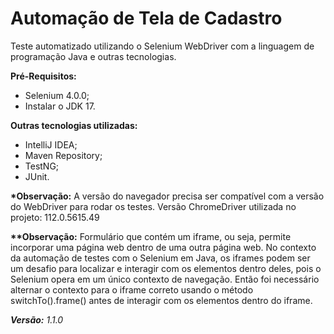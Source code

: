 # Automação de Tela de Cadastro

Teste automatizado utilizando o Selenium WebDriver com a linguagem de programação Java e outras tecnologias.


<b>Pré-Requisitos:</b>

- Selenium 4.0.0;
- Instalar o JDK 17.

<b>Outras tecnologias utilizadas:</b>

- IntelliJ IDEA;
- Maven Repository;
- TestNG;
- JUnit.


<b>*Observação:</b> A versão do navegador precisa ser compatível com a versão do WebDriver para rodar os testes.
Versão ChromeDriver utilizada no projeto: 112.0.5615.49

<b>**Observação:</b> Formulário que contém um iframe, ou seja, permite incorporar uma página web dentro de uma outra página web.
No contexto da automação de testes com o Selenium em Java, os iframes podem ser um desafio para localizar e interagir com os elementos dentro deles, pois o Selenium opera em um único contexto de navegação. Então foi necessário alternar o contexto para o iframe correto usando o método switchTo().frame() antes de interagir com os elementos dentro do iframe.

<i><b>Versão:</b> <i>1.1.0</i>